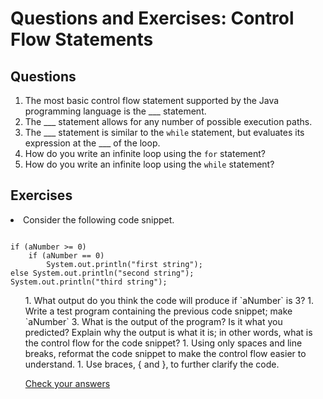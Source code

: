 
# Questions and Exercises: Control Flow Statements

## Questions

1. The most basic control flow statement supported by the Java programming language is the ___ statement.
1. The ___ statement allows for any number of possible execution paths.
1. The ___ statement is similar to the `while` statement, but evaluates its expression at the ___ of the loop.
1. How do you write an infinite loop using the `for` statement?
1. How do you write an infinite loop using the `while` statement?

## Exercises

<li>
Consider the following code snippet.
<pre><code>
if (aNumber &gt;= 0)
    if (aNumber == 0)
        System.out.println("first string");
else System.out.println("second string");
System.out.println("third string");
</code></pre>
<ol type="a">
1. What output do you think the code will produce if `aNumber` is 3?
1. Write a test program containing the previous code snippet; make `aNumber` 3. What is the output of the program? Is it what you predicted? Explain why the output is what it is; in other words, what is the control flow for the code snippet?
1. Using only spaces and line breaks, reformat the code snippet to make the control flow easier to understand.
1. Use braces, { and }, to further clarify the code.


[Check your answers](answers_flow.html)
